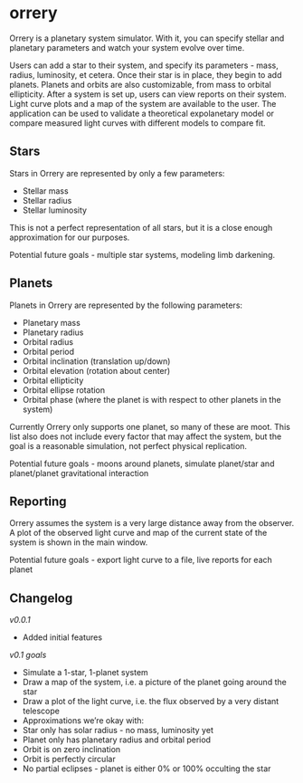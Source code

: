 orrery
======

Orrery is a planetary system simulator.  With it, you can specify stellar and planetary parameters and watch your system evolve over time.  

Users can add a star to their system, and specify its parameters - mass, radius, luminosity, et cetera.  Once their star is in place, they begin to add planets.  Planets and orbits are also customizable, from mass to orbital ellipticity.  After a system is set up, users can view reports on their system.  Light curve plots and a map of the system are available to the user.  The application can be used to validate a theoretical expolanetary model or compare measured light curves with different models to compare fit.


Stars
-----
Stars in Orrery are represented by only a few parameters:
* Stellar mass
* Stellar radius
* Stellar luminosity

This is not a perfect representation of all stars, but it is a close enough approximation for our purposes.

Potential future goals - multiple star systems, modeling limb darkening.


Planets
-------
Planets in Orrery are represented by the following parameters:
* Planetary mass
* Planetary radius
* Orbital radius
* Orbital period
* Orbital inclination (translation up/down)
* Orbital elevation (rotation about center)
* Orbital ellipticity
* Orbital ellipse rotation
* Orbital phase (where the planet is with respect to other planets in the system)

Currently Orrery only supports one planet, so many of these are moot.  This list also does not include every factor that may affect the system, but the goal is a reasonable simulation, not perfect physical replication.

Potential future goals - moons around planets, simulate planet/star and planet/planet gravitational interaction


Reporting
---------
Orrery assumes the system is a very large distance away from the observer.  A plot of the observed light curve and map of the current state of the system is shown in the main window.

Potential future goals - export light curve to a file, live reports for each planet



Changelog
---------
_v0.0.1_
* Added initial features





_v0.1 goals_
* Simulate a 1-star, 1-planet system
* Draw a map of the system, i.e. a picture of the planet going around the star
* Draw a plot of the light curve, i.e. the flux observed by a very distant telescope
* Approximations we’re okay with:
* Star only has solar radius - no mass, luminosity yet
* Planet only has planetary radius and orbital period
* Orbit is on zero inclination
* Orbit is perfectly circular
* No partial eclipses - planet is either 0% or 100% occulting the star
